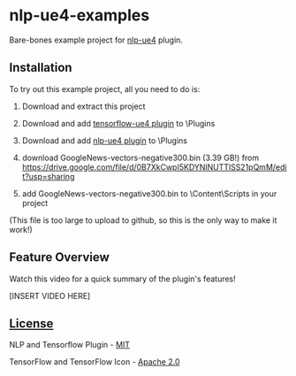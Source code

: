 # nlp-ue4-examples

Bare-bones example project for [nlp-ue4](https://github.com/Glenn-v-W/nlp-ue4) plugin.

## Installation

To try out this example project, all you need to do is:

1.    Download and extract this project

2.    Download and add [tensorflow-ue4 plugin](https://github.com/getnamo/tensorflow-ue4-examples/releases) to \Plugins

3.    Download and add [nlp-ue4 plugin](https://github.com/Glenn-v-W/nlp-ue4) to \Plugins

4.    download GoogleNews-vectors-negative300.bin (3.39 GB!) from https://drive.google.com/file/d/0B7XkCwpI5KDYNlNUTTlSS21pQmM/edit?usp=sharing

5.    add GoogleNews-vectors-negative300.bin to \Content\Scripts in your project

(This file is too large to upload to github, so this is the only way to make it work!)

## Feature Overview

Watch this video for a quick summary of the plugin's features!

[INSERT VIDEO HERE]

## [License](https://github.com/Glenn-v-W/nlp-ue4/blob/master/LICENSE)
NLP and Tensorflow Plugin - [MIT](https://opensource.org/licenses/MIT)

TensorFlow and TensorFlow Icon - [Apache 2.0](http://www.apache.org/licenses/LICENSE-2.0)
